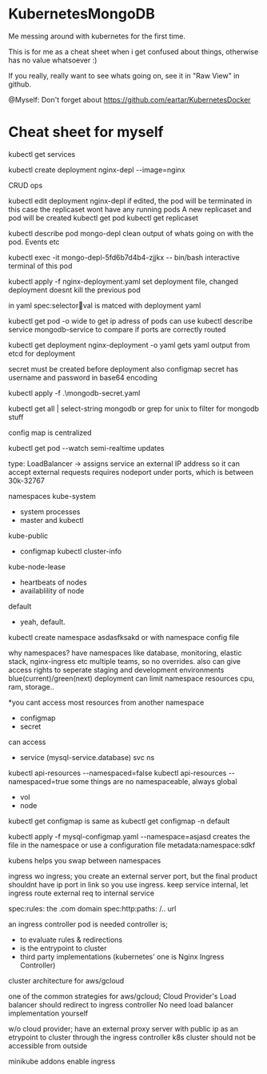 # KubernetesMongoDB

Me messing around with kubernetes for the first time.

This is for me as a cheat sheet when i get confused about things, otherwise has no value whatsoever :)

If you really, really want to see whats going on, see it in "Raw View" in github.

@Myself: Don't forget about https://github.com/eartar/KubernetesDocker

# Cheat sheet for myself

kubectl get services

kubectl create deployment nginx-depl --image=nginx

CRUD ops

kubectl edit deployment nginx-depl
if edited, the pod will be terminated
in this case the replicaset wont have any running pods
A new replicaset and pod will be created
kubectl get pod
kubectl get replicaset

kubectl describe pod mongo-depl
clean output of whats going on with the pod. Events etc

kubectl exec -it mongo-depl-5fd6b7d4b4-zjjkx -- bin/bash
interactive terminal of this pod

kubectl apply -f nginx-deployment.yaml
set deployment file, changed deployment doesnt kill the previous pod


in yaml
spec:selector:key:val
is matced with deployment yaml

kubectl get pod -o wide
to get ip adress of pods
can use
kubectl describe service mongodb-service
to compare if ports are correctly routed


kubectl get deployment nginx-deployment -o yaml
gets yaml output from etcd for deployment

secret must be created before deployment also configmap
secret has username and password in base64 encoding

kubectl apply -f .\mongodb-secret.yaml

kubectl get all | select-string mongodb
or grep for unix to filter for mongodb stuff

config map is centralized

kubectl get pod --watch
semi-realtime updates

type: LoadBalancer -> assigns service an external IP address so it can accept external requests
requires nodeport under ports, which is between 30k-32767


namespaces
kube-system
- system processes
- master and kubectl

kube-public
- configmap
kubectl cluster-info

kube-node-lease
- heartbeats of nodes
- availablility of node

default
- yeah, default.

kubectl create namespace asdasfksakd
or with namespace config file

why namespaces?
have namespaces like database, monitoring, elastic stack, nginx-ingress etc
multiple teams, so no overrides. also can give access rights
to seperate staging and development environments
blue(current)/green(next) deployment
can limit namespace resources cpu, ram, storage..

*you cant access most resources from another namespace
- configmap
- secret

can access
- service (mysql-service.database)
				svc			ns

kubectl api-resources --namespaced=false
kubectl api-resources --namespaced=true
some things are no namespaceable, always global
- vol
- node

kubectl get configmap
is same as
kubectl get configmap -n default


kubectl apply -f mysql-configmap.yaml --namespace=asjasd creates the file in the namespace
or use a configuration file metadata:namespace:sdkf

kubens helps you swap between namespaces


ingress
wo ingress; you create an external server port, but the final product shouldnt have ip port in link
so you use ingress.
keep service internal, let ingress route external req to internal service

spec:rules: the .com domain
spec:http:paths: /.. url

an ingress controller pod is needed
controller is;
- to evaluate rules & redirections
- is the entrypoint to cluster
- third party implementations (kubernetes' one is Nginx Ingress Controller)

cluster architecture
for aws/gcloud

one of the common strategies for aws/gcloud;
Cloud Provider's Load balancer should redirect to ingress controller
No need load balancer implementation yourself

w/o cloud provider;
have an external proxy server with public ip as an etrypoint to cluster through the ingress controller
k8s cluster should not be accessible from outside

minikube addons enable ingress
